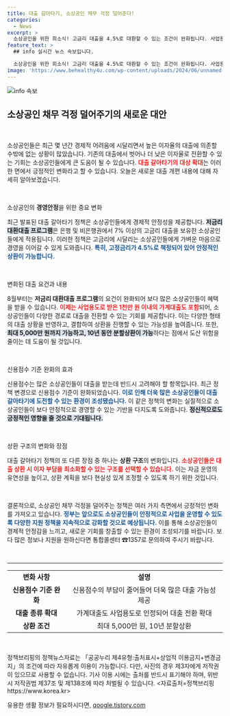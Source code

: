 ```yaml
---
title: 대출 갈아타기, 소상공인 채무 걱정 덜어준다!
categories:
  - News
excerpt: >
  소상공인을 위한 희소식! 고금리 대출을 4.5%로 대환할 수 있는 조건이 완화됩니다. 사업용 가계대출도 포함되어 최대 5천만 원까지 지원받을 수 있습니다. 경제적 부담을 덜고 새로운 시작을 앞둔 소상공인들, 지금 바로 확인하세요!
feature_text: >
  ## info 실시간 뉴스 속보입니다.

  소상공인을 위한 희소식! 고금리 대출을 4.5%로 대환할 수 있는 조건이 완화됩니다. 사업용 가계대출도 포함되어 최대 5천만 원까지 지원받을 수 있습니다. 경제적 부담을 덜고 새로운 시작을 앞둔 소상공인들, 지금 바로 확인하세요!
image: 'https://www.behealthy4u.com/wp-content/uploads/2024/06/unnamed-file.png'
---
```


<p><img src="https://www.behealthy4u.com/wp-content/uploads/2024/06/unnamed-file.png" alt="info 속보" /></p>

<h2 data-ke-size="size26">소상공인 채무 걱정 덜어주기의 새로운 대안</h2>

<p data-ke-size="size16">&nbsp;</p>

<p>소상공인들은 최근 몇 년간 경제적 어려움에 시달리면서 높은 이자율의 대출에 의존할 수밖에 없는 상황이 많았습니다. 기존의 대출에서 벗어나 더 낮은 이자율로 전환할 수 있는 기회는 소상공인들에게 큰 도움이 될 수 있습니다. <b><span style="color: #ee2323;">대출 갈아타기의 대상 확대</span></b>는 이러한 면에서 긍정적인 변화라고 할 수 있습니다. 오늘은 새로운 대출 개편 내용에 대해 자세히 알아보겠습니다.</p>

<p data-ke-size="size16">&nbsp;</p>

<p>소상공인의 <b>경영안정</b>을 위한 중요 변화</p>

<p>최근 발표된 대출 갈아타기 정책은 소상공인들에게 경제적 안정성을 제공합니다. <b><span style="background-color: #21538527;">저금리 대환대출 프로그램</span></b>은 은행 및 비은행권에서 7% 이상의 고금리 대출을 보유한 소상공인들에게 적용됩니다. 이러한 정책은 고금리에 시달리는 소상공인들에게 가벼운 마음으로 경영을 이어갈 수 있게 도와줍니다. <b><span style="color: #1a5490;">특히, 고정금리가 4.5%로 책정되어 있어 안정적인 상환이 가능합니다.</span></b></p>

<p data-ke-size="size16">&nbsp;</p>

<p>변화된 대출 요건과 내용</p>

<p>8월부터는 <b>저금리 대환대출 프로그램</b>의 요건이 완화되어 보다 많은 소상공인들이 혜택을 받을 수 있습니다. <b><span style="color: #ee2323;">이제는 사업용도로 받은 1천만 원 이내의 가계대출도 포함</span></b>되어, 소상공인들이 다양한 경로로 대출을 전환할 수 있는 기회를 제공합니다. 이는 다양한 형태의 대출 상황을 반영하고, 결합하여 상환을 진행할 수 있는 가능성을 높여줍니다. 또한, <b><span style="background-color: #21538527;">최대 5,000만 원까지 가능하고, 10년 동안 분할상환이 가능</span></b>하다는 점에서 도산 위험을 줄이는 데 도움이 될 것입니다. </p>

<p data-ke-size="size16">&nbsp;</p>

<p>신용점수 기준 완화의 효과</p>

<p>신용점수는 많은 소상공인들이 대출을 받는데 반드시 고려해야 할 항목입니다. 최근 정책 변경으로 신용점수 기준이 완화되었습니다. <b><span style="color: #1a5490;">이로 인해 더욱 많은 소상공인들이 대출 갈아타기에 도전할 수 있는 환경이 조성됐습니다.</span></b> 이 같은 정책의 변화는 실질적으로 소상공인들이 보다 안정적으로 경영할 수 있는 기반을 다지도록 도와줍니다. <b><span style="background-color: #21538527;">정신적으로도 긍정적인 영향을 줄 것으로 기대됩니다.</span></b></p>

<p data-ke-size="size16">&nbsp;</p>

<p>상환 구조의 변화와 장점</p>

<p>대출 갈아타기 정책의 또 다른 장점 중 하나는 <b>상환 구조</b>의 변화입니다. <b><span style="color: #ee2323;">소상공인들은 대출 상환 시 이자 부담을 최소화할 수 있는 구조를 선택할 수 있습니다.</span></b> 이는 자금 운영의 유연성을 높이고, 상환 계획을 보다 현실성 있게 조정할 수 있도록 하기 위한 것입니다. </p>

<p data-ke-size="size16">&nbsp;</p>

<p>결론적으로, 소상공인 채무 걱정을 덜어주는 정책은 여러 가지 측면에서 긍정적인 변화를 가져오고 있습니다. <b><span style="color: #1a5490;">정부는 앞으로도 소상공인들이 안정적으로 사업을 운영할 수 있도록 다양한 지원 정책을 지속적으로 강화할 것으로 예상됩니다.</span></b> 이를 통해 소상공인들이 경제적 안정감을 느끼고, 새로운 기회를 창출할 수 있는 환경이 조성되기를 바랍니다. 보다 많은 정보나 지원을 원하신다면 통합콜센터 ☎1357로 문의하여 주시기 바랍니다. </p>

<p data-ke-size="size16">&nbsp;</p>

<hr>

<table style="width: 100%;">
   <tr>
       <td style="text-align: center; height: 17px;"><b>변화 사항</b></td>
       <td style="text-align: center; height: 17px;"><b>설명</b></td>
   </tr>
   <tr>
       <td style="text-align: center; height: 17px;"><b>신용점수 기준 완화</b></td>
       <td style="text-align: center; height: 17px;">신용점수의 부담이 줄어들어 더욱 많은 대출 가능성 제공</td>
   </tr>
   <tr>
       <td style="text-align: center; height: 17px;"><b>대출 종류 확대</b></td>
       <td style="text-align: center; height: 17px;">가계대출도 사업용도로 인정되어 대출 전환 확대</td>
   </tr>
   <tr>
       <td style="text-align: center; height: 17px;"><b>상환 조건</b></td>
       <td style="text-align: center; height: 17px;">최대 5,000만 원, 10년 분할상환</td>
   </tr>
</table>

<p data-ke-size="size16">&nbsp;</p>

<p>정책브리핑의 정책뉴스자료는 「공공누리 제4유형:출처표시+상업적 이용금지+변경금지」의 조건에 따라 자유롭게 이용이 가능합니다. 다만, 사진의 경우 제3자에게 저작권이 있으므로 사용할 수 없습니다. 기사 이용 시에는 출처를 반드시 표기해야 하며, 위반 시 저작권법 제37조 및 제138조에 따라 처벌될 수 있습니다. &lt;자료출처=정책브리핑 https://www.korea.kr></p>
유용한 생활 정보가 필요하시다면, <a href="https://qoogle.tistory.com" rel="dofollow">qoogle.tistory.com</a>


